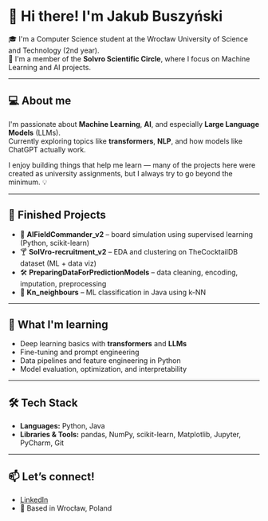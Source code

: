 # 👋 Hi there! I'm Jakub Buszyński

🎓 I'm a Computer Science student at the Wrocław University of Science and Technology (2nd year).  
🧠 I'm a member of the **Solvro Scientific Circle**, where I focus on Machine Learning and AI projects.

---

## 💻 About me
I'm passionate about **Machine Learning**, **AI**, and especially **Large Language Models** (LLMs).  
Currently exploring topics like **transformers**, **NLP**, and how models like ChatGPT actually work.

I enjoy building things that help me learn — many of the projects here were created as university assignments, but I always try to go beyond the minimum. 💡

---

## 🧩 Finished Projects
- 🧠 **AIFieldCommander_v2** – board simulation using supervised learning (Python, scikit-learn)
- 🍸 **SolVro-recruitment_v2** – EDA and clustering on TheCocktailDB dataset (ML + data viz)
- 🛠️ **PreparingDataForPredictionModels** – data cleaning, encoding, imputation, preprocessing
- 📐 **Kn_neighbours** – ML classification in Java using k-NN

---

## 🌱 What I'm learning
- Deep learning basics with **transformers** and **LLMs**
- Fine-tuning and prompt engineering
- Data pipelines and feature engineering in Python
- Model evaluation, optimization, and interpretability

---

## 🛠️ Tech Stack
- **Languages:** Python, Java  
- **Libraries & Tools:** pandas, NumPy, scikit-learn, Matplotlib, Jupyter, PyCharm, Git

---

## 📫 Let’s connect!
- [LinkedIn](https://www.linkedin.com/in/jakub-buszy%C5%84ski-479b28225)
- 📍 Based in Wrocław, Poland
